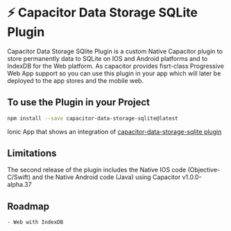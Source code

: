 # ⚡️ Capacitor Data Storage SQLite Plugin
Capacitor Data Storage SQlite  Plugin is a custom Native Capacitor plugin to store permanently data to SQLite on IOS and Android platforms and to IndexDB for the Web platform.
As capacitor provides fisrt-class Progressive Web App support so you can use this plugin in your app which will later be deployed to the app stores and the mobile web.

## To use the Plugin in your Project
```bash
npm install --save capacitor-data-storage-sqlite@latest
```

Ionic App that shows an integration of [capacitor-data-storage-sqlite plugin](https://github.com/jepiqueau/ionic-capacitor-data-storage-sqlite)

## Limitations
The second release of the plugin includes the Native IOS code (Objective-C/Swift)  and the Native Android code (Java) using Capacitor v1.0.0-alpha.37

## Roadmap
    - Web with IndexDB

